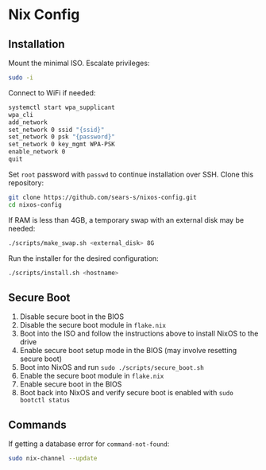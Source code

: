 # Nix Config

## Installation

Mount the minimal ISO. Escalate privileges:

```bash
sudo -i
```

Connect to WiFi if needed:

```bash
systemctl start wpa_supplicant
wpa_cli
add_network
set_network 0 ssid "{ssid}"
set_network 0 psk "{password}"
set_network 0 key_mgmt WPA-PSK
enable_network 0
quit
```

Set `root` password with `passwd` to continue installation over SSH. Clone this repository:

```bash
git clone https://github.com/sears-s/nixos-config.git
cd nixos-config
```

If RAM is less than 4GB, a temporary swap with an external disk may be needed:

```bash
./scripts/make_swap.sh <external_disk> 8G
```

Run the installer for the desired configuration:

```bash
./scripts/install.sh <hostname>
```

## Secure Boot

1. Disable secure boot in the BIOS
1. Disable the secure boot module in `flake.nix`
1. Boot into the ISO and follow the instructions above to install NixOS to the drive
1. Enable secure boot setup mode in the BIOS (may involve resetting secure boot)
1. Boot into NixOS and run `sudo ./scripts/secure_boot.sh`
1. Enable the secure boot module in `flake.nix`
1. Enable secure boot in the BIOS
1. Boot back into NixOS and verify secure boot is enabled with `sudo bootctl status`

## Commands

If getting a database error for `command-not-found`:

```bash
sudo nix-channel --update
```
